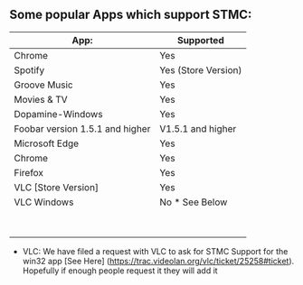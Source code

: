## Some popular Apps which support STMC:
 
 | App:                            | Supported         |
|---------------------------------|-------------------|
| Chrome                          | Yes               |
| Spotify                         | Yes (Store Version)|
| Groove Music                    | Yes               |
| Movies & TV                     | Yes               |
| Dopamine-Windows                | Yes               |
| Foobar version 1.5.1 and higher | V1.5.1 and higher |
| Microsoft Edge                  | Yes               |
| Chrome                          | Yes               |
| Firefox                         | Yes               |
| VLC [Store Version]             | Yes               |
| VLC Windows                     | No * See Below    |
|                                 |                   |
|                                 |                   |
|                                 |                   |
|                                 |                   |
|                                 |                   |
|                                 |                   |
|                                 |                   |
|                                 |                   |


* VLC: We have filed a request with VLC to ask for STMC Support for the win32 app [See Here] (https://trac.videolan.org/vlc/ticket/25258#ticket). Hopefully if enough people request it they will add it  
